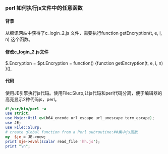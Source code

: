 ### perl 如何执行js文件中的任意函数

#### 背景
从腾讯网站中获得了c_login_2.js 文件，需要执行function getEncryption(t, e, i, n) 这个函数。

#### 修改c_login_2.js文件
$.Encryption = $pt.Encryption = function() {function getEncryption(t, e, i, n) }(),

#### 代码
使用JE引擎执行js代码。使用File::Slurp,让js代码和perl代码分离，便于编辑器的高亮显示2种代码js，perl。
```perl
#!/usr/bin/perl -w
use strict;
use Mojo::Util qw(b64_encode url_escape url_unescape term_escape);
use JE;
use File::Slurp;
# create global function from a Perl subroutine:##集中js函数
my  $je = JE->new;
print $je->eval(scalar read_file 'hh.js');
print "\n";



```
